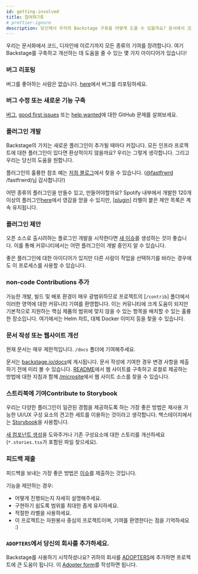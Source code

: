 ```yaml
---
id: getting-involved
title: 참여하기ß
# prettier-ignore
description: 당신께서 우리의 Backstage 구축을 어떻게 도울 수 있을까요? 문서에서 코드, 디자인에 이르기까지 모든 종류의 기여를 환영합니다.
---
```


우리는 문서화에서 코드, 디자인에 이르기까지 모든 종류의 기여를 장려합니다. 여기 Backstage를 구축하고 개선하는 데 도움을 줄 수 있는 몇 가지 아이디어가 있습니다!

### 버그 리포팅

버그를 좋아하는 사람은 없습니다. [here](https://github.com/backstage/backstage/issues/new?template=bug_template.md)에서 버그를 리포팅하세요.

### 버그 수정 또는 새로운 기능 구축

[버그](https://github.com/backstage/backstage/labels/bug), 
[good first issues](https://github.com/backstage/backstage/labels/good%20first%20issue) 
또는 [help wanted](https://github.com/backstage/backstage/labels/help%20wanted)에 대한 GitHub 문제를 살펴보세요.

### 플러그인 개발

Backstage의 가치는 새로운 플러그인이 추가될 때마다 커집니다. 모든 인프라 프로젝트에 대한 플러그인이 있다면 환상적이지 않을까요? 우리는 그렇게 생각합니다. 그리고 우리는 당신의 도움을 원합니다.

플러그인의 훌륭한 참조 예는 [저희 블로그](https://backstage.io/blog/2020/04/06/lighthouse-plugin)에서 찾을 수 있습니다. ([@fastfrwrd](https://github.com) /fastfrwrd)님 감사합니다!)

어떤 종류의 플러그인을 만들수 있고, 만들어야할까요? Spotify 내부에서 개발한 120개 이상의 플러그인[here](https://backstage.io/demos)에서 영감을 얻을 수 있지만, 
[[plugin]](https://github.com/backstage/backstage/labels/plugin) 라벨이 붙은 제안 목록은 계속 유지됩니다.

### 플러그인 제안

오픈 소스로 출시려하는 플로그인 개발을 시작한다면 
[새 이슈](https://github.com/backstage/backstage/issues/new?labels=plugin&template=plugin_template.md&title=%5BPlugin%5D+THE+PLUGIN+NAME)를 
생성하는 것이 좋습니다. 이를 통해 커뮤니티에서는 어떤 플러그인이 개발 중인지 알 수 있습니다.

좋은 플러그인에 대한 아이디어가 있지만 다른 사람이 작업을 선택하기를 바라는 경우에도 이 프로세스를 사용할 수 있습니다.

### non-code Contributions 추가

가능한 개발, 빌드 및 배포 환경이 매우 광범위하므로 프로젝트의 [`/contrib`] 폴더에서 이러한 영역에 대한 커뮤니티 기여를 환영합니다. 
이는 커뮤니티에 크게 도움이 되지만 기본적으로 지원하는 핵심 제품의 범위에 맞지 않을 수 있는 항목을 배치할 수 있는 훌륭한 장소입니다. 
여기에서는 Helm 차트, 대체 Docker 이미지 등을 찾을 수 있습니다.

### 문서 작성 또는 웹사이트 개선

현재 문서는 매우 제한적입니다. `/docs` 폴더에 기여해주세요.

문서는 [backstage.io/docs](https://backstage.io/docs)에 게시됩니다. 문서 작성에 기여한 경우 변경 사항을 제출하기 전에 미리 볼 수 있습니다. 
[README](/microsite#readme)에서 웹 사이트를 구축하고 로컬로 제공하는 방법에 대한 지침과 함께 
[/microsite](https://github.com/backstage/backstage/tree/master/microsite)에서 웹 사이트 소스를 찾을 수 있습니다.

### 스트리북에 기여Contribute to Storybook

우리는 다양한 플러그인이 일관된 경험을 제공하도록 하는 가장 좋은 방법은 재사용 가능한 UI/UX 구성 요소의 견고한 세트를 이용하는 것이라고 생각합니다. 백스테이지에서는 [Storybook](http://backstage.io/storybook)을 사용합니다.

[새 컴포넌트 생성](https://github.com/backstage/backstage/labels/help%20wanted)을 도와주거나 기존 구성요소에 대한 스토리를 개선하세요(`*.stories.tsx`가 포함된 파일 찾으세요).

### 피드백 제출

피드백을 보내는 가장 좋은 방법은 [이슈](https://github.com/backstage/backstage/issues)를 제출하는 것입니다.

기능을 제안하는 경우:

- 어떻게 진행되는지 자세히 설명해주세요.
- 구현하기 쉽도록 범위를 최대한 좁게 유지하세요.
- 적절한 라벨을 사용하세요.
- 이 프로젝트는 자원봉사 중심의 프로젝트이며, 기여를 환영한다는 점을 기억하세요 :)

### `ADOPTERS`에서 당신의 회사를 추가하세요.

Backstage를 사용하기 시작하셨나요? 귀하의 회사를 [ADOPTERS](https://github.com/backstage/backstage/blob/master/ADOPTERS.md)에 추가하면 프로젝트에 
큰 도움이 됩니다. 이 [Adopter form](https://form.typeform.com/to/zcOaKikB)를 작성하면 됩니다.

